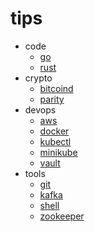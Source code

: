 # tips

- code
  - [go](code/go.md)
  - [rust](code/rust.md)
- crypto
  - [bitcoind](crypto/bitcoind.md)
  - [parity](crypto/parity.md)
- devops
  - [aws](devops/aws.md)
  - [docker](devops/docker.md)
  - [kubectl](devops/kubectl.md)
  - [minikube](devops/minikube.md)
  - [vault](devops/vault.md)
- tools
  - [git](tools/git.md)
  - [kafka](tools/kafka.md)
  - [shell](tools/shell.md)
  - [zookeeper](tools/zookeeper.md)
